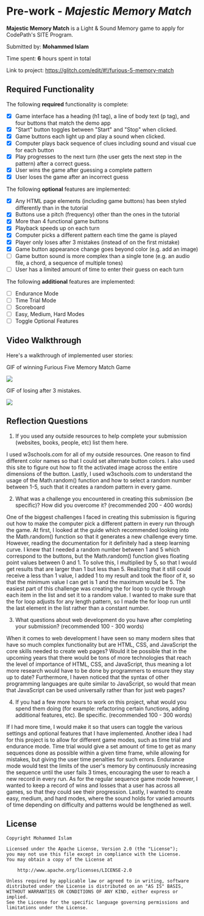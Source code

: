 # Pre-work - *Majestic Memory Match*

**Majestic Memory Match** is a Light & Sound Memory game to apply for CodePath's SITE Program. 

Submitted by: **Mohammed Islam**

Time spent: **6** hours spent in total

Link to project: https://glitch.com/edit/#!/furious-5-memory-match

## Required Functionality

The following **required** functionality is complete:

* [x] Game interface has a heading (h1 tag), a line of body text (p tag), and four buttons that match the demo app
* [x] "Start" button toggles between "Start" and "Stop" when clicked. 
* [x] Game buttons each light up and play a sound when clicked. 
* [x] Computer plays back sequence of clues including sound and visual cue for each button
* [x] Play progresses to the next turn (the user gets the next step in the pattern) after a correct guess. 
* [x] User wins the game after guessing a complete pattern
* [x] User loses the game after an incorrect guess

The following **optional** features are implemented:

* [x] Any HTML page elements (including game buttons) has been styled differently than in the tutorial
* [x] Buttons use a pitch (frequency) other than the ones in the tutorial
* [x] More than 4 functional game buttons
* [x] Playback speeds up on each turn
* [x] Computer picks a different pattern each time the game is played
* [x] Player only loses after 3 mistakes (instead of on the first mistake)
* [x] Game button appearance change goes beyond color (e.g. add an image)
* [ ] Game button sound is more complex than a single tone (e.g. an audio file, a chord, a sequence of multiple tones)
* [ ] User has a limited amount of time to enter their guess on each turn

The following **additional** features are implemented:

- [ ] Endurance Mode
- [ ] Time Trial Mode
- [ ] Scoreboard
- [ ] Easy, Medium, Hard Modes
- [ ] Toggle Optional Features

## Video Walkthrough

Here's a walkthrough of implemented user stories:

GIF of winning Furious Five Memory Match Game

![](https://github.com/Slizero/Furious-Five-Memory-Match/blob/main/Screen%20Recording%202021-03-25%20at%201.29.37%20AM.gif)

GIF of losing after 3 mistakes.

![](https://i.imgur.com/9Thgwjl.gif)


## Reflection Questions
1. If you used any outside resources to help complete your submission (websites, books, people, etc) list them here. 

I used w3schools.com for all of my outside resources. One reason to find different color names  so that I could set alternate button colors. I also used this site to figure out how to fit the activated image across the entire dimensions of the button. Lastly, I used w3schools.com to understand the usage of the Math.random() function and how to select a random number between 1-5, such that it creates a random pattern in every game.

2. What was a challenge you encountered in creating this submission (be specific)? How did you overcome it? (recommended 200 - 400 words) 

One of the biggest challenges I faced in creating this submission is figuring out how to make the computer pick a different pattern in every run through the game. At first, I looked at the guide which recommended looking into the Math.random() function so that it generates a new challenge every time. However, reading the documentation for it definitely had a steep learning curve. I knew that I needed a random number between 1 and 5 which correspond to the buttons, but the Math.random() function gives floating point values between 0 and 1. To solve this, I multiplied by 5, so that I would get results that are larger than 1 but less than 5. Realizing that it still could receive a less than 1 value, I added 1 to my result and took the floor of it, so that the minimum value I can get is 1 and the maximum would be 5. The easiest part of this challenge was creating the for loop to cycle through each item in the list and set it to a random value. I wanted to make sure that the for loop adjusts for any length pattern, so I made the for loop run until the last element in the list rather than a constant number.

3. What questions about web development do you have after completing your submission? (recommended 100 - 300 words) 

When it comes to web development I have seen so many modern sites that have so much complex functionality but are HTML, CSS, and JavaScript the core skills needed to create web pages? Would it be possible that in the upcoming years that there would be tons of more technologies that reach the level of importance of HTML, CSS, and JavaScript, thus meaning a lot more research would have to be done by programmers to ensure they stay up to date? Furthermore, I haven noticed that the syntax of other programming languages are quite similar to JavaScript, so would that mean that JavaScript can be used universally rather than for just web pages?

4. If you had a few more hours to work on this project, what would you spend them doing (for example: refactoring certain functions, adding additional features, etc). Be specific. (recommended 100 - 300 words) 

If I had more time, I would make it so that users can toggle the various settings and optional features that I have implemented. Another idea I had for this project is to allow for different game modes, such as time trial and endurance mode. Time trial would give a set amount of time to get as many sequences done as possible within a given time frame, while allowing for mistakes, but giving the user time penalties for such errors. Endurance mode would test the limits of the user's memory by continuously increasing the sequence until the user fails 3 times, encouraging the user to reach a new record in every run. As for the regular sequence game mode however, I wanted to keep a record of wins and losses that a user has across all games, so that they could see their progression. Lastly, I wanted to create easy, medium, and hard modes, where the sound holds for varied amounts of time depending on difficulty and patterns would be lengthened as well.



## License

    Copyright Mohammed Islam

    Licensed under the Apache License, Version 2.0 (the "License");
    you may not use this file except in compliance with the License.
    You may obtain a copy of the License at

        http://www.apache.org/licenses/LICENSE-2.0

    Unless required by applicable law or agreed to in writing, software
    distributed under the License is distributed on an "AS IS" BASIS,
    WITHOUT WARRANTIES OR CONDITIONS OF ANY KIND, either express or implied.
    See the License for the specific language governing permissions and
    limitations under the License.

